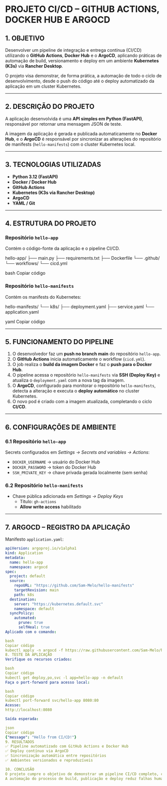 # PROJETO CI/CD – GITHUB ACTIONS, DOCKER HUB E ARGOCD

## 1. OBJETIVO
Desenvolver um pipeline de integração e entrega contínua (CI/CD) utilizando o **GitHub Actions**, **Docker Hub** e o **ArgoCD**, aplicando práticas de automação de build, versionamento e deploy em um ambiente **Kubernetes (K3s)** via **Rancher Desktop**.

O projeto visa demonstrar, de forma prática, a automação de todo o ciclo de desenvolvimento, desde o push do código até o deploy automatizado da aplicação em um cluster Kubernetes.

---

## 2. DESCRIÇÃO DO PROJETO
A aplicação desenvolvida é uma **API simples em Python (FastAPI)**, responsável por retornar uma mensagem JSON de teste.

A imagem da aplicação é gerada e publicada automaticamente no **Docker Hub**, e o **ArgoCD** é responsável por sincronizar as alterações do repositório de manifests (`hello-manifests`) com o cluster Kubernetes local.

---

## 3. TECNOLOGIAS UTILIZADAS
- **Python 3.12 (FastAPI)**
- **Docker / Docker Hub**
- **GitHub Actions**
- **Kubernetes (K3s via Rancher Desktop)**
- **ArgoCD**
- **YAML / Git**

---

## 4. ESTRUTURA DO PROJETO

### Repositório `hello-app`
Contém o código-fonte da aplicação e o pipeline CI/CD.

hello-app/
├── main.py
├── requirements.txt
├── Dockerfile
└── .github/
└── workflows/
└── cicd.yml

bash
Copiar código

### Repositório `hello-manifests`
Contém os manifests do Kubernetes:

hello-manifests/
└── k8s/
├── deployment.yaml
├── service.yaml
└── application.yaml

yaml
Copiar código

---

## 5. FUNCIONAMENTO DO PIPELINE

1. O desenvolvedor faz um **push no branch main** do repositório `hello-app`.  
2. O **GitHub Actions** inicia automaticamente o workflow (`cicd.yml`).  
3. O job realiza o **build da imagem Docker** e faz o **push para o Docker Hub**.  
4. O pipeline acessa o repositório `hello-manifests` via **SSH (Deploy Key)** e atualiza o `deployment.yaml` com a nova tag da imagem.  
5. O **ArgoCD**, configurado para monitorar o repositório `hello-manifests`, detecta a alteração e executa o **deploy automático** no cluster Kubernetes.  
6. O novo pod é criado com a imagem atualizada, completando o ciclo **CI/CD**.

---

## 6. CONFIGURAÇÕES DE AMBIENTE

### 6.1 Repositório `hello-app`
Secrets configurados em *Settings → Secrets and variables → Actions*:
- `DOCKER_USERNAME` → usuário do Docker Hub  
- `DOCKER_PASSWORD` → token do Docker Hub  
- `SSH_PRIVATE_KEY` → chave privada gerada localmente (sem senha)

### 6.2 Repositório `hello-manifests`
- Chave pública adicionada em *Settings → Deploy Keys*  
  - Título: `gh-actions`
  - **Allow write access** habilitado

---

## 7. ARGOCD – REGISTRO DA APLICAÇÃO

Manifesto `application.yaml`:

```yaml
apiVersion: argoproj.io/v1alpha1
kind: Application
metadata:
  name: hello-app
  namespace: argocd
spec:
  project: default
  source:
    repoURL: "https://github.com/Sam-Melo/hello-manifests"
    targetRevision: main
    path: k8s
  destination:
    server: "https://kubernetes.default.svc"
    namespace: default
  syncPolicy:
    automated:
      prune: true
      selfHeal: true
Aplicado com o comando:

bash
Copiar código
kubectl apply -n argocd -f https://raw.githubusercontent.com/Sam-Melo/hello-manifests/main/k8s/application.yaml
8. TESTE DA APLICAÇÃO
Verifique os recursos criados:

bash
Copiar código
kubectl get deploy,po,svc -l app=hello-app -n default
Faça o port-forward para acesso local:

bash
Copiar código
kubectl port-forward svc/hello-app 8080:80
Acesse:
http://localhost:8080

Saída esperada:

json
Copiar código
{"message": "Hello from CI/CD!"}
9. RESULTADOS
✅ Pipeline automatizado com GitHub Actions e Docker Hub
✅ Deploy contínuo via ArgoCD
✅ Sincronização automática entre repositórios
✅ Ambientes versionados e reproduzíveis

10. CONCLUSÃO
O projeto cumpre o objetivo de demonstrar um pipeline CI/CD completo, com integração entre ferramentas modernas de DevOps.
A automação do processo de build, publicação e deploy reduz falhas humanas, agiliza o ciclo de entrega e mantém a aplicação constantemente atualizada no ambiente Kubernetes.

